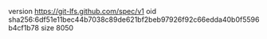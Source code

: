 version https://git-lfs.github.com/spec/v1
oid sha256:6df51e11bec44b7038c89de621bf2beb97926f92c66edda40b0f5596b4cf1b78
size 8050

